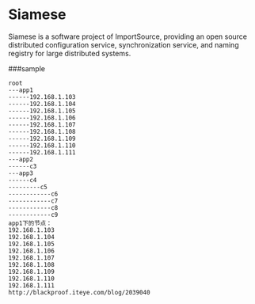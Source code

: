 # Siamese
Siamese is a software project of ImportSource, providing an open source distributed configuration service, synchronization service, and naming registry for large distributed systems.


###sample
```log
root
---app1
------192.168.1.103
------192.168.1.104
------192.168.1.105
------192.168.1.106
------192.168.1.107
------192.168.1.108
------192.168.1.109
------192.168.1.110
------192.168.1.111
---app2
------c3
---app3
------c4
---------c5
------------c6
------------c7
------------c8
------------c9
app1下的节点：
192.168.1.103
192.168.1.104
192.168.1.105
192.168.1.106
192.168.1.107
192.168.1.108
192.168.1.109
192.168.1.110
192.168.1.111
http://blackproof.iteye.com/blog/2039040
```

